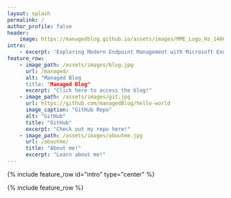 ```yaml
---
layout: splash
permalink: /
author_profile: false
header:
    image: https://managedblog.github.io/assets/images/MME_Logo_Hz_1400x350.png
intro: 
    - excerpt: 'Exploring Modern Endpoint Management with Microsoft Endpoint Manager, Azure, and more.'
feature_row:
    - image_path: /assets/images/blog.jpg
      url: /managed/
      alt: "Managed Blog
      title: "Managed Blog"
      excerpt: "Click here to access the blog!"
    - image_path: /assets/images/git.jpg
      url: https://github.com/managedBlog/hello-world
      image_caption: "GitHub Repo"
      alt: "GitHub"
      title: "GitHub"
      excerpt: "Check out my repo here!"
    - image_path: /assets/images/aboutme.jpg
      url: /aboutme/
      title: "About me!"
      excerpt: "Learn about me!"
---
```


{% include feature_row id="intro" type="center" %}

{% include feature_row %}